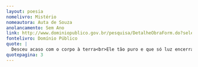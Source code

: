 ```yaml
---
layout: poesia
nomelivro: Mistério
nomeautora: Auta de Souza
anolancamento: Sem Ano
link: http://www.dominiopublico.gov.br/pesquisa/DetalheObraForm.do?select_action=&co_obra=81797
fontelivro: Domínio Público
quote: |
  Desceu acaso com o corpo à terra<br>Ele tão puro e que só luz encerra?<br>Não creio n’isso e ninguém crê de certo...<br>
quotepagina: 3
---
```

